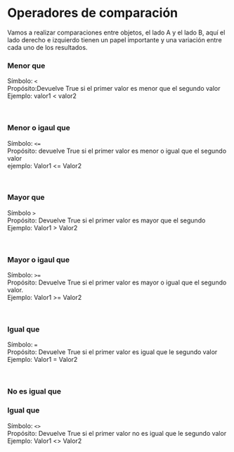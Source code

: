 # Operadores de comparación

Vamos a realizar comparaciones entre objetos, el lado A y el lado B, aquí el lado derecho e izquierdo tienen un papel importante y una variación entre cada uno de los resultados.

### Menor que

Símbolo: `<`  
Propósito:Devuelve True si el primer valor es menor que el segundo valor  
Ejemplo: valor1 < valor2

<br>

### Menor o igaul que

Símbolo: `<=`  
Propósito: devuelve True si el primer valor es menor o igual que el segundo valor  
ejemplo: Valor1 <= Valor2  

<br>

### Mayor que

Símbolo `>`  
Propósito: Devuelve True si el primer valor es mayor que el segundo  
Ejemplo: Valor1 > Valor2  

<br>

### Mayor o igaul que

Símbolo: `>=`  
Propósito: Devuelve True si el primer valor es mayor o igual que el segundo valor.  
Ejemplo: Valor1 >= Valor2  

<br>

### Igual que 

Símbolo: `=`  
Propósito: Devuelve True si el primer valor es igual que le segundo valor  
Ejemplo: Valor1 = Valor2  

<br>

### No es igual que

### Igual que 

Símbolo: `<>`  
Propósito: Devuelve True si el primer valor no es igual que le segundo valor  
Ejemplo: Valor1 <> Valor2  